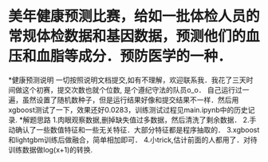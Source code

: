 # 美年健康预测比赛，给如一批体检人员的常规体检数据和基因数据，预测他们的血压和血脂等成分．预防医学的一种．
*健康预测说明
一切按照说明文档提交,如有不理解，欢迎联系我．我花了三天时间做这个初赛，提交次数也就个位数, 是个遵纪守法的队员o_o．
自己运行过一遍，虽然设置了随机数种子，但是运行结果好像和提交结果不一样．然后用xgboost测试了一下，效果还好0.0283，训练测试过程见main.ipynb中的历史记录.
*解题思路
1.肉眼观察数据,删掉缺失值过多数据，然后清洗了剩余数据．
2.手动确认了一些数值特征和一些无关特征．大部分特征都是程序抽取的．
3.xgboost和lightgbm训练后做融合，简单相加即可．
4.小trick,估计前面的人都用了．对待训练数据做log(x+1)的转换.
